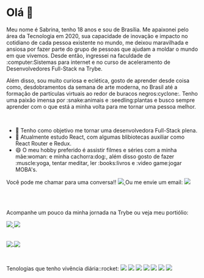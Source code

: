 ### <h1>Olá 👋</h1>

<!--
**Sabrinadelpache/Sabrinadelpache** is a ✨ _special_ ✨ repository because its `README.md` (this file) appears on your GitHub profile.

Here are some ideas to get you started:

- 🔭 I’m currently working on ...
- 🌱 I’m currently learning ...
- 👯 I’m looking to collaborate on ...
- 🤔 I’m looking for help with ...
- 💬 Ask me about ...
- 📫 How to reach me: ...
- 😄 Pronouns: ...
- ⚡ Fun fact: ...
-->

<p>
  Meu nome é Sabrina, tenho 18 anos e sou de Brasília. Me apaixonei pelo área da Tecnologia em 2020, sua capacidade de inovação e impacto no cotidiano de cada pessoa existente no mundo, me deixou maravilhada e ansiosa por fazer parte do grupo de pessoas que ajudam a moldar o mundo em que vivemos. Desde então, ingressei na faculdade de :computer:Sistemas para internet e no curso de aceleramento de Desenvolvedores Full-Stack na Trybe.
</p>
<p>
  Além disso, sou muito curiosa e eclética, gosto de aprender desde coisa como, desdobramentos da semana de arte moderna, no Brasil até a formação de partículas virtuais ao redor de buracos negros:cyclone:. Tenho uma paixão imensa por :snake:animais e :seedling:plantas e busco sempre aprender com o que está a minha volta para me tornar uma pessoa melhor.
</p>
</br>
<ul>
  <li>
    🔭 Tenho como objetivo me tornar uma desenvolvedora Full-Stack plena.
  </li>
  <li>
    🌱  Atualmente estudo React, com algumas blibiotecas auxiliar como React Router e Redux.
  </li>
  <li>
    😄 O meu hobby preferido é assistir filmes e séries com a minha mãe:woman: e minha cachorra:dog:, além disso gosto de fazer :muscle:yoga, tentar meditar, ler :books:livros e :video game:jogar MOBA's.
  </li>
 </ul>
<p>
  <span>
    Você pode me chamar para uma conversa!!  
    <a href='https://www.linkedin.com/in/sabrinadelpache/'>
      <img src='https://img.shields.io/badge/-Linkedin-blue'>
    </a>
     Ou me envie um email:
       <a href='mailto:sasa2605.alves@gmail.com'>
         <img src='https://img.shields.io/badge/-sasa2605.alves%40gmail.com-red'>
     </a>
    </p>
  </span>
</p>
</br>
</br>
<p>Acompanhe um pouco da minha jornada na Trybe ou veja meu portiólio:</p>
  <span align='center'>
    <a href='https://github.com/Sabrinadelpache/trybeExercises'>
      <img src='https://img.shields.io/badge/-Trybe-brightgreen' />
    </a>
    <a href='https://github.com/Sabrinadelpache/Portfolio' />
     <img src='https://img.shields.io/badge/-Portifólio-white' />
    </a>
  </span>
</br>
</br>
<p>
<a href="https://github.com/anuraghazra/github-readme-stats">
  <img align="center" src="https://github-readme-stats.vercel.app/api/pin/?username=Sabrinadelpache&show_icons=true&theme=cobalt" />
</a>
<a href="https://github.com/anuraghazra/convoychat">
  <img align="center" src="https://github-readme-stats.vercel.app/api/top-langs/?username=Sabrinadelpache)](https://github.com/anuraghazra/github-readme-stats" />
</a>
</p>
</br>
<p>
  Tenologias que tenho vivência diária::rocket:
  <span>
    <img src='https://img.shields.io/badge/-JavaScript-yellow' />
    <img src='https://img.shields.io/badge/-React-red' />
    <img src='https://img.shields.io/badge/-Redux-violet'>
    <img src='https://img.shields.io/badge/-Jest-green'>
    <img src='https://img.shields.io/badge/-RTL-red'>
    <img src='https://img.shields.io/badge/-Github-white'>
    <img src='https://img.shields.io/badge/-Linux-black'>
  </span>
</p>
